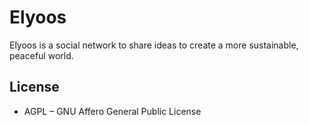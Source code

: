 # Elyoos

Elyoos is a social network to share ideas to create a more sustainable, peaceful world.

## License

* AGPL – GNU Affero General Public License
